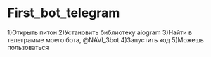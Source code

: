 # First_bot_telegram
1)Открыть питон
2)Установить библиотеку aiogram 
3)Найти в телеграмме моего бота, @NAVI_3bot
4)Запустить код
5)Можешь пользоваться
